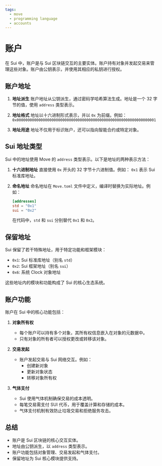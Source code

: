 ```yaml
---
tags:
  - move
  - programming language
  - accounts
---
```


**账户**
========

在 Sui 中，账户是与 Sui 区块链交互的主要实体。账户持有对象并发起交易来管理这些对象。账户由公钥表示，并使用其相应的私钥进行授权。

**账户地址**
------------

1. **地址派生**
   账户地址从公钥派生，通过密码学哈希算法生成。地址是一个 32 字节的值，使用 `address` 类型表示。

2. **地址格式**
   地址以十六进制形式表示，并以 `0x` 为前缀。例如：
   `0x0000000000000000000000000000000000000000000000000000000000000001`

3. **地址用途**
   地址不仅用于标识账户，还可以指向智能合约或特定对象。

**Sui 地址类型**
----------------

Sui 中的地址使用 Move 的 `address` 类型表示。以下是地址的两种表示方法：

1. **十六进制地址**
   直接使用 `0x` 开头的 32 字节十六进制值。例如：
   `0x1` 表示 Sui 标准库地址。

2. **命名地址**
   命名地址在 `Move.toml` 文件中定义，编译时替换为实际地址。例如：

   ```toml
   [addresses]
   std = "0x1"
   sui = "0x2"
   ```

   在代码中，`std` 和 `sui` 分别替代 `0x1` 和 `0x2`。

**保留地址**
------------

Sui 保留了若干特殊地址，用于特定功能和框架模块：
- `0x1`: Sui 标准库地址（别名 `std`）
- `0x2`: Sui 框架地址（别名 `sui`）
- `0x6`: 系统 Clock 对象地址

这些地址内的模块和功能构成了 Sui 的核心生态系统。

**账户功能**
------------

账户在 Sui 中的核心功能包括：

1. **对象所有权**
   - 每个账户可以持有多个对象，其所有权信息嵌入在对象的元数据中。
   - 只有对象的所有者可以授权更改或转移该对象。

2. **交易发起**
   - 账户发起交易与 Sui 网络交互。例如：
     - 创建新对象
     - 更新对象状态
     - 转移对象所有权

3. **气体支付**
   - Sui 使用气体机制确保交易的成本透明。
   - 每笔交易需支付 SUI 代币，用于覆盖计算和存储的成本。
   - 气体支付机制有效防止垃圾交易和拒绝服务攻击。

**总结**
--------

- 账户是 Sui 区块链的核心交互实体。
- 地址由公钥派生，以 `address` 类型表示。
- 账户功能包括对象管理、交易发起和气体支付。
- 保留地址为 Sui 核心模块提供支持。

